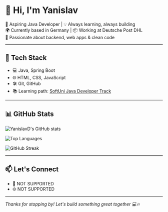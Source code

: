 # 👋 Hi, I'm Yanislav

🚀 Aspiring Java Developer | 💡 Always learning, always building  
🌍 Currently based in Germany | 📦 Working at Deutsche Post DHL  
🎯 Passionate about backend, web apps & clean code

---

## 🔧 Tech Stack

- 💻 Java, Spring Boot
- 🌐 HTML, CSS, JavaScript
- 🛠️ Git, GitHub
- 📚 Learning path: [SoftUni Java Developer Track](https://softuni.bg)

---

## 📊 GitHub Stats

![YanislavD's GitHub stats](https://github-readme-stats.vercel.app/api?username=YanislavD&show_icons=true&theme=tokyonight)

![Top Languages](https://github-readme-stats.vercel.app/api/top-langs/?username=YanislavD&layout=compact&theme=tokyonight)

![GitHub Streak](https://github-readme-streak-stats.herokuapp.com?user=YanislavD&theme=tokyonight)

---

## 📫 Let's Connect

- 💼 NOT SUPPORTED
- 🌐 NOT SUPPORTED

---

*Thanks for stopping by! Let's build something great together 💻🔥*
